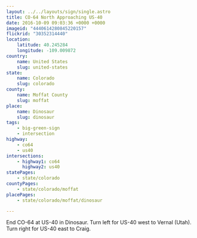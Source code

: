 ```yaml
---
layout: ../../layouts/sign/single.astro
title: CO-64 North Approaching US-40
date: 2016-10-09 09:03:36 +0000 +0000
imageid: "4440614280845220157"
flickrid: "30352314440"
location:
    latitude: 40.245284
    longitude: -109.009872
country:
    name: United States
    slug: united-states
state:
    name: Colorado
    slug: colorado
county:
    name: Moffat County
    slug: moffat
place:
    name: Dinosaur
    slug: dinosaur
tags:
    - big-green-sign
    - intersection
highway:
    - co64
    - us40
intersections:
    - highway1: co64
      highway2: us40
statePages:
    - state/colorado
countyPages:
    - state/colorado/moffat
placePages:
    - state/colorado/moffat/dinosaur

---
```

End CO-64 at US-40 in Dinosaur.  Turn left for US-40 west to Vernal (Utah).  Turn right for US-40 east to Craig.